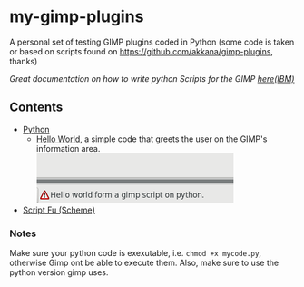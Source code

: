 # my-gimp-plugins


A personal set of testing GIMP plugins coded in Python (some code is taken or based on scripts found on https://github.com/akkana/gimp-plugins, thanks)

*Great documentation on how to write python Scripts for the GIMP [here(IBM)](https://www.ibm.com/developerworks/library/os-autogimp/index.html)*  


## Contents

* [Python](./python)  
	* [Hello World](./python/src/hello-world/hello-world.py), a simple code that greets the user on the GIMP's information area.  ![Screenshot](./python/src/hello-world/screenshot.png)  
* [Script Fu (Scheme)](./script-fu)


### Notes
Make sure your python code is exexutable, i.e. `chmod +x mycode.py`, otherwise Gimp ont be able to execute them. Also, make sure to use the python version gimp uses.  

